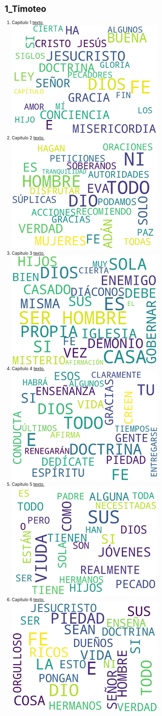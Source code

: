 # 1_Timoteo

1. Capítulo 1 [texto](texto_filtrado/NT/1_Tim/1_Tim_1.txt), ![imagen](nube_de_palabras/NT/1_Tim/1_Tim_1.png)
2. Capítulo 2 [texto](texto_filtrado/NT/1_Tim/1_Tim_2.txt), ![imagen](nube_de_palabras/NT/1_Tim/1_Tim_2.png)
3. Capítulo 3 [texto](texto_filtrado/NT/1_Tim/1_Tim_3.txt), ![imagen](nube_de_palabras/NT/1_Tim/1_Tim_3.png)
4. Capítulo 4 [texto](texto_filtrado/NT/1_Tim/1_Tim_4.txt), ![imagen](nube_de_palabras/NT/1_Tim/1_Tim_4.png)
5. Capítulo 5 [texto](texto_filtrado/NT/1_Tim/1_Tim_5.txt), ![imagen](nube_de_palabras/NT/1_Tim/1_Tim_5.png)
6. Capítulo 6 [texto](texto_filtrado/NT/1_Tim/1_Tim_6.txt), ![imagen](nube_de_palabras/NT/1_Tim/1_Tim_6.png)
